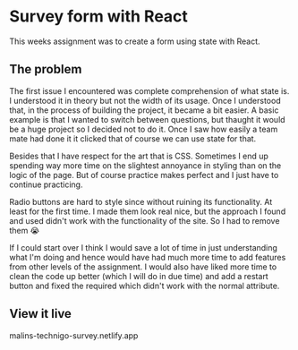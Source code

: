 # Survey form with React

This weeks assignment was to create a form using state with React.
## The problem

The first issue I encountered was complete comprehension of what state is. I understood it in theory but not the width of its usage.
Once I understood that, in the process of building the project, it became a bit easier. A basic example is that I wanted to switch between questions, but thaught it would be a huge project so I decided not to do it. Once I saw how easily a team mate had done it it clicked that of course we can use state for that.

Besides that I have respect for the art that is CSS. Sometimes I end up spending way more time on the slightest annoyance in styling than on  the logic of the page. But of course practice makes perfect and I just have to continue practicing.

Radio buttons are hard to style since without ruining its functionality. At least for the first time.
I made them look real nice, but the approach I found and used didn't work with the functionality of the site.
So I had to remove them 😭

If I could start over I think I would save a lot of time in just understanding what I'm doing and hence would have had much more time to add features from other levels of the assignment. I would also have liked more time to clean the code up better (which I will do in due time) and add a restart button and fixed the required which didn't work with the normal attribute.
## View it live

malins-technigo-survey.netlify.app